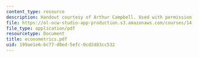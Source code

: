 ```yaml
---
content_type: resource
description: Handout courtesy of Arthur Campbell. Used with permission.
file: https://ol-ocw-studio-app-production.s3.amazonaws.com/courses/14-44-energy-economics-spring-2007/199ae1e6bc77d0ed5efc0cd2d83cc532_econometrics.pdf
file_type: application/pdf
resourcetype: Document
title: econometrics.pdf
uid: 199ae1e6-bc77-d0ed-5efc-0cd2d83cc532
---
```

